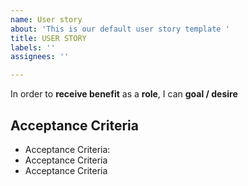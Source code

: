 ```yaml
---
name: User story
about: 'This is our default user story template '
title: USER STORY
labels: ''
assignees: ''

---
```


In order to **receive benefit** as a **role**, I can **goal / desire**

## Acceptance Criteria

* Acceptance Criteria:
* Acceptance Criteria
* Acceptance Criteria
